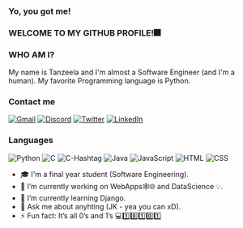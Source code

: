 ### Yo, you got me!
### WELCOME TO MY GITHUB PROFILE!🎆

### WHO AM I? 
My name is Tanzeela and I'm almost a Software Engineer (and I'm a human). My favorite Programming language is Python.

### Contact me
[![Gmail](https://img.shields.io/badge/-Gmail-000?logo=gmail)](mailto:muc.555@gmail.com)
[![Discord](https://img.shields.io/badge/-Discord-000?logo=discord)](https://discordapp.com/users/784062984439726150/)
[![Twitter](https://img.shields.io/badge/-Twitter-000?logo=twitter)](https://twitter.com/ElaneItIs)
[![LinkedIn](https://img.shields.io/badge/LinkedIn-000?logo=linkedin)](https://www.linkedin.com/in/tanzeela-s-083950208/)

### Languages
![Python](https://img.shields.io/badge/-Python-000?&logo=Python)
![C](https://img.shields.io/badge/-C-000?&logo=C)
![C-Hashtag](https://img.shields.io/badge/-CSharp-000?&logo=CSharp)
![Java](https://img.shields.io/badge/-Java-000?&logo=Java)
![JavaScript](https://img.shields.io/badge/-JavaScript-000?&logo=JavaScript)
![HTML](https://img.shields.io/badge/-HTML-000?logo=HTML5)
![CSS](https://img.shields.io/badge/-CSS3-000?logo=CSS3)


- 🎓 I'm a final year student (Software Engineering).
- 🔭 I’m currently working on WebApps🕸️🌐 and DataScience 💡.
- 🌱 I’m currently learning Django. 
- 💬 Ask me about anyhting (JK - yea you can xD).
- ⚡ Fun fact: It’s all 0’s and 1’s 💻1️⃣0️⃣1️⃣0️⃣1️⃣

